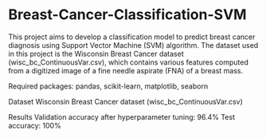 # Breast-Cancer-Classification-SVM

This project aims to develop a classification model to predict breast cancer diagnosis using Support Vector Machine (SVM) algorithm. The dataset used in this project is the Wisconsin Breast Cancer dataset (wisc_bc_ContinuousVar.csv), which contains various features computed from a digitized image of a fine needle aspirate (FNA) of a breast mass.

Required packages: pandas, scikit-learn, matplotlib, seaborn

Dataset
Wisconsin Breast Cancer dataset (wisc_bc_ContinuousVar.csv)

Results
Validation accuracy after hyperparameter tuning: 96.4%
Test accuracy: 100%
